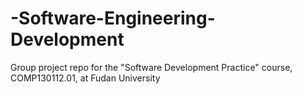 # -Software-Engineering-Development
Group project repo for the "Software Development Practice" course, COMP130112.01, at Fudan University
